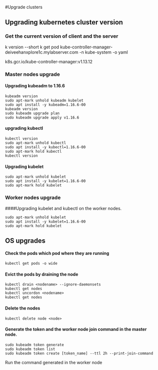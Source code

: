 #Upgrade clusters

## Upgrading kubernetes cluster version

### Get the current version of client and the server
k version --short
k get pod kube-controller-manager-deiveehanxplore1c.mylabserver.com -n kube-system -o yaml

k8s.gcr.io/kube-controller-manager:v1.13.12

### Master nodes upgrade

#### Upgrading kubeadm to 1.16.6
```shell script
kubeadm version
sudo apt-mark unhold kubeadm kubelet
sudo apt install -y kubeadm=1.16.6-00
kubeadm version
sudo kubeadm upgrade plan
sudo kubeadm upgrade apply v1.16.6
```

#### upgrading kubectl
```
kubectl version
sudo apt-mark unhold kubectl
sudo apt install -y kubectl=1.16.6-00
sudo apt-mark hold kubectl
kubectl version
```

#### Upgrading kubelet
```
sudo apt-mark unhold kubelet
sudo apt install -y kubelet=1.16.6-00
sudo apt-mark hold kubelet
```


### Worker nodes upgrade

####Upgrading kubelet and kubectl on the worker nodes.

```
sudo apt-mark unhold kubelet
sudo apt install -y kubelet=1.16.6-00
sudo apt-mark hold kubelet
```


## OS upgrades

#### Check the pods which pod where they are running
```shell script
kubectl get pods -o wide
```

#### Evict the pods by draining the node
```
kubectl drain <nodename> --ignore-daemonsets
kubectl get nodes
kubectl uncordon <nodename>
kubectl get nodes
```

#### Delete the nodes
```shell script
kubectl delete node <node>

```

#### Generate the token and the worker node join command in the master node. 
```
sudo kubeadm token generate
sudo kubeadm token list
sudo kubeadm token create [token_name] --ttl 2h --print-join-command
```

Run the command generated in the worker node
